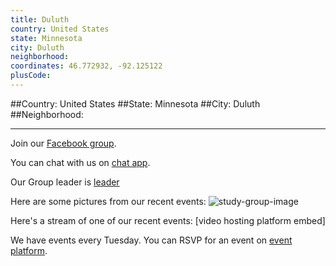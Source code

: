 ```yaml
---
title: Duluth
country: United States
state: Minnesota
city: Duluth
neighborhood: 
coordinates: 46.772932, -92.125122
plusCode:
---
```


##Country: United States
##State: Minnesota
##City: Duluth
##Neighborhood: 
*****
Join our [Facebook group](https://www.facebook.com/groups/free.code.camp.duluth).

You can chat with us on [chat app]().

Our Group leader is [leader]()

Here are some pictures from our recent events:
![study-group-image]()

Here's a stream of one of our recent events:
[video hosting platform embed]

We have events every Tuesday. You can RSVP for an event on [event platform]().
